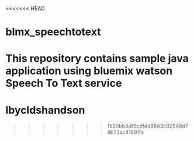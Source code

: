 <<<<<<< HEAD
# blmx_speechtotext
This repository contains sample java application using bluemix watson Speech To Text service
=======
# lbycldshandson
>>>>>>> 1b50bb4df5cdf4d8643c02548d79b73ac41891fa
